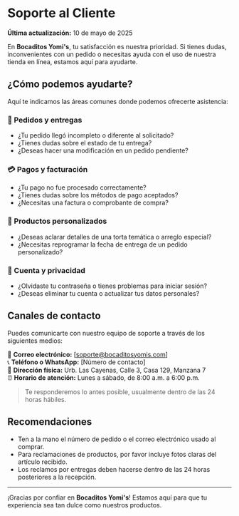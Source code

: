 # Soporte al Cliente

**Última actualización:** 10 de mayo de 2025

En **Bocaditos Yomi's**, tu satisfacción es nuestra prioridad. Si tienes dudas, inconvenientes con un pedido o necesitas ayuda con el uso de nuestra tienda en línea, estamos aquí para ayudarte.

## ¿Cómo podemos ayudarte?

Aquí te indicamos las áreas comunes donde podemos ofrecerte asistencia:

### 🧁 Pedidos y entregas

- ¿Tu pedido llegó incompleto o diferente al solicitado?
- ¿Tienes dudas sobre el estado de tu entrega?
- ¿Deseas hacer una modificación en un pedido pendiente?

### 💳 Pagos y facturación

- ¿Tu pago no fue procesado correctamente?
- ¿Tienes dudas sobre los métodos de pago aceptados?
- ¿Necesitas una factura o comprobante de compra?

### 🎂 Productos personalizados

- ¿Deseas aclarar detalles de una torta temática o arreglo especial?
- ¿Necesitas reprogramar la fecha de entrega de un pedido personalizado?

### 🔐 Cuenta y privacidad

- ¿Olvidaste tu contraseña o tienes problemas para iniciar sesión?
- ¿Deseas eliminar tu cuenta o actualizar tus datos personales?

## Canales de contacto

Puedes comunicarte con nuestro equipo de soporte a través de los siguientes medios:

📧 **Correo electrónico:** [soporte@bocaditosyomis.com]  
📞 **Teléfono o WhatsApp:** [Número de contacto]  
📍 **Dirección física:** Urb. Las Cayenas, Calle 3, Casa 129, Manzana 7  
⏰ **Horario de atención:** Lunes a sábado, de 8:00 a.m. a 6:00 p.m.

> Te responderemos lo antes posible, usualmente dentro de las 24 horas hábiles.

## Recomendaciones

- Ten a la mano el número de pedido o el correo electrónico usado al comprar.
- Para reclamaciones de productos, por favor incluye fotos claras del artículo recibido.
- Los reclamos por entregas deben hacerse dentro de las 24 horas posteriores a la recepción.

---

¡Gracias por confiar en **Bocaditos Yomi's**! Estamos aquí para que tu experiencia sea tan dulce como nuestros productos.
